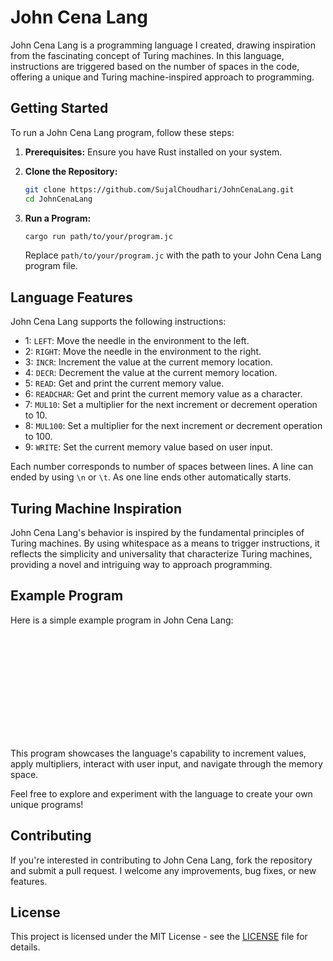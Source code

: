 # John Cena Lang

John Cena Lang is a programming language I created, drawing inspiration from the fascinating concept of Turing machines. In this language, instructions are triggered based on the number of spaces in the code, offering a unique and Turing machine-inspired approach to programming.

## Getting Started

To run a John Cena Lang program, follow these steps:

1. **Prerequisites:** Ensure you have Rust installed on your system.

2. **Clone the Repository:**
   ```bash
   git clone https://github.com/SujalChoudhari/JohnCenaLang.git
   cd JohnCenaLang
   ```

3. **Run a Program:**
   ```bash
   cargo run path/to/your/program.jc
   ```

   Replace `path/to/your/program.jc` with the path to your John Cena Lang program file.

## Language Features

John Cena Lang supports the following instructions:

- 1: `LEFT`: Move the needle in the environment to the left.
- 2: `RIGHT`: Move the needle in the environment to the right.
- 3: `INCR`: Increment the value at the current memory location.
- 4: `DECR`: Decrement the value at the current memory location.
- 5: `READ`: Get and print the current memory value.
- 6: `READCHAR`: Get and print the current memory value as a character.
- 7: `MUL10`: Set a multiplier for the next increment or decrement operation to 10.
- 8: `MUL100`: Set a multiplier for the next increment or decrement operation to 100.
- 9: `WRITE`: Set the current memory value based on user input.

Each number corresponds to number of spaces between lines.
A line can ended by using `\n` or `\t`. As one line ends other automatically starts.

## Turing Machine Inspiration

John Cena Lang's behavior is inspired by the fundamental principles of Turing machines. By using whitespace as a means to trigger instructions, it reflects the simplicity and universality that characterize Turing machines, providing a novel and intriguing way to approach programming.

## Example Program

Here is a simple example program in John Cena Lang:

```jc
        	   	       	    	       	    	       	    	   	   	      
 	        	   	       	    	       	    	       	    	    	      
 	        	   	       	   	    	    	      
 	        	   	       	   	    	    	      
 	        	   	       	   	   	      
 	       	   	       	   	       	   	   	   	      
 	        	   	       	   	       	   	    	      
 	        	   	       	   	   	      
 	        	   	       	   	   	   	   	   	      
 	        	   	       	   	    	    	      
 	        	   	      
 	       	   	       	   	       	   	   	   	   	      
```

This program showcases the language's capability to increment values, apply multipliers, interact with user input, and navigate through the memory space.

Feel free to explore and experiment with the language to create your own unique programs!

## Contributing

If you're interested in contributing to John Cena Lang, fork the repository and submit a pull request. I welcome any improvements, bug fixes, or new features.

## License

This project is licensed under the MIT License - see the [LICENSE](LICENSE) file for details.